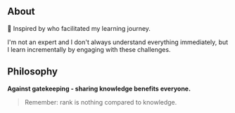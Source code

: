
## About
🫠 Inspired by who facilitated my learning journey.  

I'm not an expert and I don't always understand everything immediately, but I learn incrementally by engaging with these challenges.

## Philosophy
**Against gatekeeping - sharing knowledge benefits everyone.**

> Remember: rank is nothing compared to knowledge.
